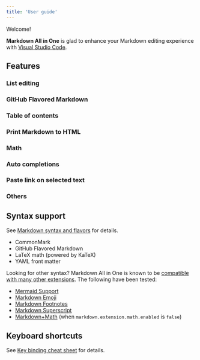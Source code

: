 ```yaml
---
title: 'User guide'
---
```


Welcome!

**Markdown All in One** is glad to enhance your Markdown editing experience with [Visual Studio Code](https://code.visualstudio.com/).

## Features

### List editing

### GitHub Flavored Markdown

### Table of contents

### Print Markdown to HTML

### Math

### Auto completions

### Paste link on selected text

### Others

## Syntax support

See [Markdown syntax and flavors](../decisions/markdown-syntax-and-flavors.md) for details.

* CommonMark
* GitHub Flavored Markdown
* LaTeX math (powered by KaTeX)
* YAML front matter

Looking for other syntax? Markdown All in One is known to be [compatible with many other extensions](../decisions/compatibility-with-other-extensions.md). The following have been tested:

* [Mermaid Support](https://marketplace.visualstudio.com/items?itemName=bierner.markdown-mermaid)
* [Markdown Emoji](https://marketplace.visualstudio.com/items?itemName=bierner.markdown-emoji)
* [Markdown Footnotes](https://marketplace.visualstudio.com/items?itemName=bierner.markdown-footnotes)
* [Markdown Superscript](https://marketplace.visualstudio.com/items?itemName=DevHawk.markdown-sup)
* [Markdown+Math](https://marketplace.visualstudio.com/items?itemName=goessner.mdmath) (when `markdown.extension.math.enabled` is `false`)

## Keyboard shortcuts

See [Key binding cheat sheet](key-binding.md) for details.
